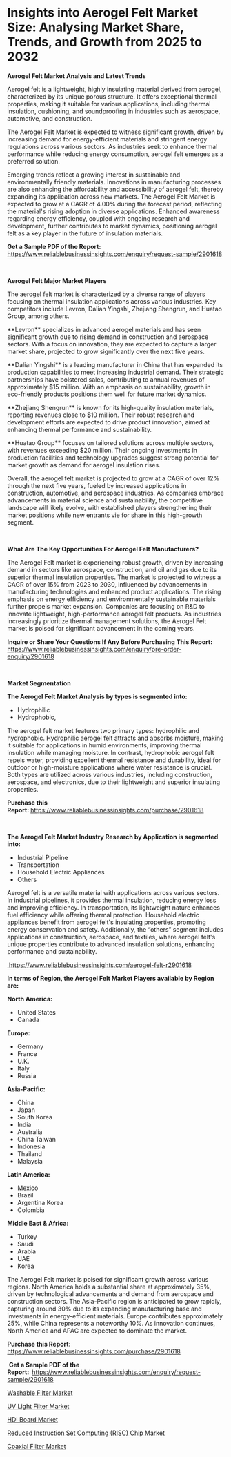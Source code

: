 <p><h1>Insights into Aerogel Felt Market Size: Analysing Market Share, Trends, and Growth from 2025 to 2032</h1></p><p><strong>Aerogel Felt Market Analysis and Latest Trends</strong></p>
<p><p>Aerogel felt is a lightweight, highly insulating material derived from aerogel, characterized by its unique porous structure. It offers exceptional thermal properties, making it suitable for various applications, including thermal insulation, cushioning, and soundproofing in industries such as aerospace, automotive, and construction. </p><p>The Aerogel Felt Market is expected to witness significant growth, driven by increasing demand for energy-efficient materials and stringent energy regulations across various sectors. As industries seek to enhance thermal performance while reducing energy consumption, aerogel felt emerges as a preferred solution. </p><p>Emerging trends reflect a growing interest in sustainable and environmentally friendly materials. Innovations in manufacturing processes are also enhancing the affordability and accessibility of aerogel felt, thereby expanding its application across new markets. The Aerogel Felt Market is expected to grow at a CAGR of 4.00% during the forecast period, reflecting the material's rising adoption in diverse applications. Enhanced awareness regarding energy efficiency, coupled with ongoing research and development, further contributes to market dynamics, positioning aerogel felt as a key player in the future of insulation materials.</p></p>
<p><strong>Get a Sample PDF of the Report:&nbsp;</strong> <a href="https://www.reliablebusinessinsights.com/enquiry/request-sample/2901618?utm_campaign=1106&utm_medium=2&utm_source=Github&utm_content=ia&utm_term=16032025&utm_id=aerogel-felt">https://www.reliablebusinessinsights.com/enquiry/request-sample/2901618</a></p>
<p>&nbsp;</p>
<p><strong>Aerogel Felt Major Market Players</strong></p>
<p><p>The aerogel felt market is characterized by a diverse range of players focusing on thermal insulation applications across various industries. Key competitors include Levron, Dalian Yingshi, Zhejiang Shengrun, and Huatao Group, among others. </p><p>**Levron** specializes in advanced aerogel materials and has seen significant growth due to rising demand in construction and aerospace sectors. With a focus on innovation, they are expected to capture a larger market share, projected to grow significantly over the next five years. </p><p>**Dalian Yingshi** is a leading manufacturer in China that has expanded its production capabilities to meet increasing industrial demand. Their strategic partnerships have bolstered sales, contributing to annual revenues of approximately $15 million. With an emphasis on sustainability, growth in eco-friendly products positions them well for future market dynamics. </p><p>**Zhejiang Shengrun** is known for its high-quality insulation materials, reporting revenues close to $10 million. Their robust research and development efforts are expected to drive product innovation, aimed at enhancing thermal performance and sustainability.</p><p>**Huatao Group** focuses on tailored solutions across multiple sectors, with revenues exceeding $20 million. Their ongoing investments in production facilities and technology upgrades suggest strong potential for market growth as demand for aerogel insulation rises.</p><p>Overall, the aerogel felt market is projected to grow at a CAGR of over 12% through the next five years, fueled by increased applications in construction, automotive, and aerospace industries. As companies embrace advancements in material science and sustainability, the competitive landscape will likely evolve, with established players strengthening their market positions while new entrants vie for share in this high-growth segment.</p></p>
<p>&nbsp;</p>
<p><strong>What Are The Key Opportunities For Aerogel Felt Manufacturers?</strong></p>
<p><p>The Aerogel Felt market is experiencing robust growth, driven by increasing demand in sectors like aerospace, construction, and oil and gas due to its superior thermal insulation properties. The market is projected to witness a CAGR of over 15% from 2023 to 2030, influenced by advancements in manufacturing technologies and enhanced product applications. The rising emphasis on energy efficiency and environmentally sustainable materials further propels market expansion. Companies are focusing on R&D to innovate lightweight, high-performance aerogel felt products. As industries increasingly prioritize thermal management solutions, the Aerogel Felt market is poised for significant advancement in the coming years.</p></p>
<p><strong>Inquire or Share Your Questions If Any Before Purchasing This Report:</strong> <a href="https://www.reliablebusinessinsights.com/enquiry/pre-order-enquiry/2901618?utm_campaign=1106&utm_medium=2&utm_source=Github&utm_content=ia&utm_term=16032025&utm_id=aerogel-felt">https://www.reliablebusinessinsights.com/enquiry/pre-order-enquiry/2901618</a></p>
<p>&nbsp;</p>
<p><strong>Market Segmentation</strong></p>
<p><strong>The Aerogel Felt Market Analysis by types is segmented into:</strong></p>
<p><ul><li>Hydrophilic</li><li>Hydrophobic,</li></ul></p>
<p><p>The aerogel felt market features two primary types: hydrophilic and hydrophobic. Hydrophilic aerogel felt attracts and absorbs moisture, making it suitable for applications in humid environments, improving thermal insulation while managing moisture. In contrast, hydrophobic aerogel felt repels water, providing excellent thermal resistance and durability, ideal for outdoor or high-moisture applications where water resistance is crucial. Both types are utilized across various industries, including construction, aerospace, and electronics, due to their lightweight and superior insulating properties.</p></p>
<p><strong>Purchase this Report:&nbsp;</strong><a href="https://www.reliablebusinessinsights.com/purchase/2901618?utm_campaign=1106&utm_medium=2&utm_source=Github&utm_content=ia&utm_term=16032025&utm_id=aerogel-felt">https://www.reliablebusinessinsights.com/purchase/2901618</a></p>
<p>&nbsp;</p>
<p><strong>The Aerogel Felt Market Industry Research by Application is segmented into:</strong></p>
<p><ul><li>Industrial Pipeline</li><li>Transportation</li><li>Household Electric Appliances</li><li>Others</li></ul></p>
<p><p>Aerogel felt is a versatile material with applications across various sectors. In industrial pipelines, it provides thermal insulation, reducing energy loss and improving efficiency. In transportation, its lightweight nature enhances fuel efficiency while offering thermal protection. Household electric appliances benefit from aerogel felt's insulating properties, promoting energy conservation and safety. Additionally, the “others” segment includes applications in construction, aerospace, and textiles, where aerogel felt's unique properties contribute to advanced insulation solutions, enhancing performance and sustainability.</p></p>
<p><a href="https://www.reliablebusinessinsights.com/aerogel-felt-r2901618?utm_campaign=1106&utm_medium=2&utm_source=Github&utm_content=ia&utm_term=16032025&utm_id=aerogel-felt">&nbsp;https://www.reliablebusinessinsights.com/aerogel-felt-r2901618</a></p>
<p><strong>In terms of Region, the Aerogel Felt Market Players available by Region are:</strong></p>
<p>
    <p> <strong> North America: </strong>
        <ul>
            <li>United States</li>
            <li>Canada</li>
        </ul>
        </p> 
    <p> <strong> Europe: </strong>
        <ul>
            <li>Germany</li>
            <li>France</li>
            <li>U.K.</li>
            <li>Italy</li>
            <li>Russia</li>
        </ul>
        </p> 
    <p> <strong> Asia-Pacific: </strong>
        <ul>
            <li>China</li>
            <li>Japan</li>
            <li>South Korea</li>
            <li>India</li>
            <li>Australia</li>
            <li>China Taiwan</li>
            <li>Indonesia</li>
            <li>Thailand</li>
            <li>Malaysia</li>
        </ul>
        </p> 
    <p> <strong> Latin America: </strong>
        <ul>
            <li>Mexico</li>
            <li>Brazil</li>
            <li>Argentina Korea</li>
            <li>Colombia</li>
        </ul>
        </p> 
    <p> <strong> Middle East & Africa: </strong>
        <ul>
            <li>Turkey</li>
            <li>Saudi</li>
            <li>Arabia</li>
            <li>UAE</li>
            <li>Korea</li>
        </ul>
    </p>
    </p>
<p><p>The Aerogel Felt market is poised for significant growth across various regions. North America holds a substantial share at approximately 35%, driven by technological advancements and demand from aerospace and construction sectors. The Asia-Pacific region is anticipated to grow rapidly, capturing around 30% due to its expanding manufacturing base and investments in energy-efficient materials. Europe contributes approximately 25%, while China represents a noteworthy 10%. As innovation continues, North America and APAC are expected to dominate the market.</p></p>
<p><strong>Purchase this Report: </strong><a href="https://www.reliablebusinessinsights.com/purchase/2901618?utm_campaign=1106&utm_medium=2&utm_source=Github&utm_content=ia&utm_term=16032025&utm_id=aerogel-felt">https://www.reliablebusinessinsights.com/purchase/2901618</a></p>
<p>&nbsp;<strong>Get a Sample PDF of the Report:&nbsp;&nbsp;</strong><a href="https://www.reliablebusinessinsights.com/enquiry/request-sample/2901618?utm_campaign=1106&utm_medium=2&utm_source=Github&utm_content=ia&utm_term=16032025&utm_id=aerogel-felt">https://www.reliablebusinessinsights.com/enquiry/request-sample/2901618</a></p>
<p><strong></strong></p>
<p><p><a href="https://github.com/abdhsheila7/Market-Research-Report-List-1/blob/main/washable-filter-market.md?utm_campaign=1106&utm_medium=2&utm_source=Github&utm_content=ia&utm_term=16032025&utm_id=aerogel-felt">Washable Filter Market</a></p><p><a href="https://github.com/rumaskdallys2/Market-Research-Report-List-1/blob/main/uv-light-filter-market.md?utm_campaign=1106&utm_medium=2&utm_source=Github&utm_content=ia&utm_term=16032025&utm_id=aerogel-felt">UV Light Filter Market</a></p><p><a href="https://github.com/rjaibiagha/Market-Research-Report-List-1/blob/main/hdi-board-market.md?utm_campaign=1106&utm_medium=2&utm_source=Github&utm_content=ia&utm_term=16032025&utm_id=aerogel-felt">HDI Board Market</a></p><p><a href="https://github.com/godekkutero4/Market-Research-Report-List-1/blob/main/reduced-instruction-set-computing-risc-chip-market.md?utm_campaign=1106&utm_medium=2&utm_source=Github&utm_content=ia&utm_term=16032025&utm_id=aerogel-felt">Reduced Instruction Set Computing (RISC) Chip Market</a></p><p><a href="https://github.com/brinnoifon/Market-Research-Report-List-1/blob/main/coaxial-filter-market.md?utm_campaign=1106&utm_medium=2&utm_source=Github&utm_content=ia&utm_term=16032025&utm_id=aerogel-felt">Coaxial Filter Market</a></p></p>